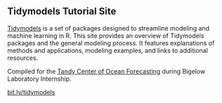 ## Tidymodels Tutorial Site

[Tidymodels](https://tidymodels.org) is a set of packages designed to streamline modeling and machine learning in R. This site provides an overview of Tidymodels packages and the general modeling process. It features explanations of methods and applications, modeling examples, and links to additional resources. 

Compiled for the [Tandy Center of Ocean Forecasting](https://www.bigelow.org/services/ocean-forecasting/#:~:text=The%20Tandy%20Center%20for%20Ocean,management%2C%20communities%2C%20and%20education.) during Bigelow Laboratory Internship. 

[bit.ly/tidymodels](https://oj713.github.io/tidymodels)

